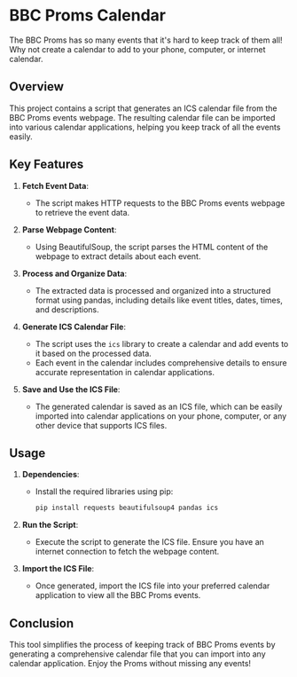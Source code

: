 # BBC Proms Calendar

The BBC Proms has so many events that it's hard to keep track of them all! Why not create a calendar to add to your phone, computer, or internet calendar.

## Overview

This project contains a script that generates an ICS calendar file from the BBC Proms events webpage. The resulting calendar file can be imported into various calendar applications, helping you keep track of all the events easily.

## Key Features

1. **Fetch Event Data**:
    - The script makes HTTP requests to the BBC Proms events webpage to retrieve the event data.
    
2. **Parse Webpage Content**:
    - Using BeautifulSoup, the script parses the HTML content of the webpage to extract details about each event.

3. **Process and Organize Data**:
    - The extracted data is processed and organized into a structured format using pandas, including details like event titles, dates, times, and descriptions.

4. **Generate ICS Calendar File**:
    - The script uses the `ics` library to create a calendar and add events to it based on the processed data.
    - Each event in the calendar includes comprehensive details to ensure accurate representation in calendar applications.

5. **Save and Use the ICS File**:
    - The generated calendar is saved as an ICS file, which can be easily imported into calendar applications on your phone, computer, or any other device that supports ICS files.

## Usage

1. **Dependencies**:
    - Install the required libraries using pip:
      ```bash
      pip install requests beautifulsoup4 pandas ics
      ```

2. **Run the Script**:
    - Execute the script to generate the ICS file. Ensure you have an internet connection to fetch the webpage content.

3. **Import the ICS File**:
    - Once generated, import the ICS file into your preferred calendar application to view all the BBC Proms events.

## Conclusion

This tool simplifies the process of keeping track of BBC Proms events by generating a comprehensive calendar file that you can import into any calendar application. Enjoy the Proms without missing any events!
